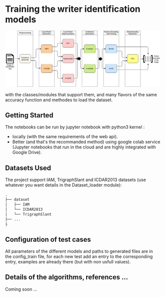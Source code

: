# Training the writer identification models

![All paths of AI model](./archi.png)

with the classes/modules that support them, and many flavors of the same accuracy function and methodes to load the dataset.

## Getting Started
The notebooks can be run by jupyter notebook with python3 kernel :
- locally (with the same requirements of the web api).
- Better (and that's the recommanded method) using google colab service (Jupyter notebooks that run in the cloud and are highly integrated with Google Drive).

## Datasets Used
The project support IAM, TrigraphSlant and ICDAR2013 datasets (use whatever you want details in the Dataset_loader module):
```
.
├── dataset
│   ├── IAM
│   └── ICDAR2013
│   └── TrigraphSlant
├── ...
├
```

## Configuration of test cases
All parameters of the different models and paths to generated files are in the config_train file, for each new test add an entry to the corresponding entry, examples are already there (but with non usfull values).

## Details of the algorithms, references ...
Coming soon ...